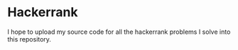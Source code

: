 # Hackerrank
I hope to upload my source code for all the hackerrank problems I solve into this repository.
